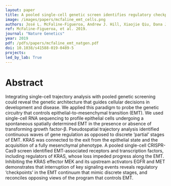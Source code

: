 ```yaml
---
layout: paper
title: A pooled single-cell genetic screen identifies regulatory checkpoints in the continuum of the epithelial-to-mesenchymal transition
image: /images/papers/mcfaline_emt_cells.png
authors: José L. McFaline-Figueroa, Andrew J. Hill, Xiaojie Qiu, Dana Jackson, Jay Shendure, Cole Trapnell
ref: McFaline-Figueroa, et al. 2019.
journal: "Nature Genetics"
year: 2019
pdf: /pdfs/papers/mcfaline_emt_natgen.pdf
doi: 10.1038/s41588-019-0489-5
projects:
led_by_lab: True
---
```


# Abstract

Integrating single-cell trajectory analysis with pooled genetic screening could reveal the genetic architecture that guides cellular decisions in development and disease. We applied this paradigm to probe the genetic circuitry that controls epithelial-to-mesenchymal transition (EMT). We used single-cell RNA sequencing to profile epithelial cells undergoing a spontaneous spatially determined EMT in the presence or absence of transforming growth factor-β. Pseudospatial trajectory analysis identified continuous waves of gene regulation as opposed to discrete ‘partial’ stages of EMT. KRAS was connected to the exit from the epithelial state and the acquisition of a fully mesenchymal phenotype. A pooled single-cell CRISPR-Cas9 screen identified EMT-associated receptors and transcription factors, including regulators of KRAS, whose loss impeded progress along the EMT. Inhibiting the KRAS effector MEK and its upstream activators EGFR and MET demonstrates that interruption of key signaling events reveals regulatory ‘checkpoints’ in the EMT continuum that mimic discrete stages, and reconciles opposing views of the program that controls EMT.
